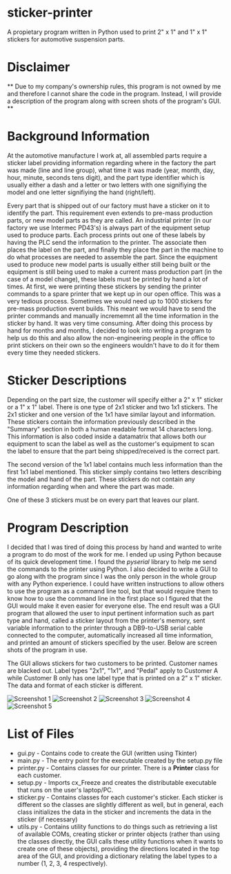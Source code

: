 # sticker-printer
A propietary program written in Python used to print 2" x 1" and 1" x 1" stickers for automotive suspension parts.

# Disclaimer
** Due to my company's ownership rules, this program is not owned by me and therefore I cannot share the code in the program.  Instead, I will provide a description of the program along with screen shots of the program's GUI. **

# Background Information
At the automotive manufacture I work at, all assembled parts require a sticker label providing information regarding where in the factory the part was made (line and line group), what time it was made (year, month, day, hour, minute, seconds tens digit), and the part type identifier which is usually either a dash and a letter or two letters with one signifiying the model and one letter signifiying the hand (right/left).

Every part that is shipped out of our factory must have a sticker on it to identify the part.  This requirement even extends to pre-mass production parts, or new model parts as they are called.  An industrial printer (in our factory we use Intermec PD43's) is always part of the equipment setup used to produce parts.  Each process prints out one of these labels by having the PLC send the information to the printer.  The associate then places the label on the part, and finally they place the part in the machine to do what processes are needed to assemble the part.  Since the equipment used to produce new model parts is usually either still being built or the equipment is still being used to make a current mass production part (in the case of a model change), these labels must be printed by hand a lot of times.  At first, we were printing these stickers by sending the printer commands to a spare printer that we kept up in our open office.  This was a very tedious process.  Sometimes we would need up to 1000 stickers for pre-mass production event builds.  This meant we would have to send the printer commands and manually incrememnt all the time information in the sticker by hand.  It was very time consuming.  After doing this process by hand for months and months, I decided to look into writing a program to help us do this and also allow the non-engineering people in the office to print stickers on their own so the engineers wouldn't have to do it for them every time they needed stickers.  

# Sticker Descriptions
Depending on the part size, the customer will specify either a 2" x 1" sticker or a 1" x 1" label.  There is one type of 2x1 sticker and two 1x1 stickers.  The 2x1 sticker and one version of the 1x1 have similar layout and information.  These stickers contain the information previously described in the "Summary" section in both a human readable format 14 characters long.  This information is also coded inside a datamatrix that allows both our equipment to scan the label as well as the customer's equipment to scan the label to ensure that the part being shipped/received is the correct part.

The second version of the 1x1 label contains much less information than the first 1x1 label mentioned.  This sticker simply contains two letters describing the model and hand of the part.  These stickers do not contain any information regarding when and where the part was made.

One of these 3 stickers must be on every part that leaves our plant.

# Program Description
I decided that I was tired of doing this process by hand and wanted to write a program to do most of the work for me.  I ended up using Python because of its quick development time.  I found the *pyserial* library to help me send the commands to the printer using Python.  I also decided to write a GUI to go along with the program since I was the only person in the whole group with any Python experience.  I could have written instructions to allow others to use the program as a command line tool, but that would require them to know how to use the command line in the first place so I figured that the GUI would make it even easier for everyone else.  The end result was a GUI program that allowed the user to input pertinent information such as part type and hand, called a sticker layout from the printer's memory, sent variable information to the printer through a DB9-to-USB serial cable connected to the computer, automatically increased all time information, and printed an amount of stickers specified by the user.  Below are screen shots of the program in use.

The GUI allows stickers for two customers to be printed.  Customer names are blacked out.  Label types "2x1", "1x1", and "Pedal" apply to Customer A while Customer B only has one label type that is printed on a 2" x 1" sticker.  The data and format of each sticker is different.

![Screenshot 1](https://github.com/moge233/sticker-printer/blob/master/screenshots/screenshot1.PNG)
![Screenshot 2](https://github.com/moge233/sticker-printer/blob/master/screenshots/screenshot2.PNG)
![Screenshot 3](https://github.com/moge233/sticker-printer/blob/master/screenshots/screenshot3.PNG)
![Screenshot 4](https://github.com/moge233/sticker-printer/blob/master/screenshots/screenshot4.PNG)
![Screenshot 5](https://github.com/moge233/sticker-printer/blob/master/screenshots/screenshot5.PNG)

# List of Files
* gui.py - Contains code to create the GUI (written using Tkinter)
* main.py - The entry point for the executable created by the setup.py file
* printer.py - Contains classes for our printer.  There is a __Printer__ class for each customer.  
* setup.py - Imports cx_Freeze and creates the distributable executable that runs on the user's laptop/PC.
* sticker.py - Contains classes for each customer's sticker.  Each sticker is different so the classes are slightly different as well, but in general, each class initializes the data in the sticker and increments the data in the sticker (if necessary)
* utils.py - Contains utility functions to do things such as retrieving a list of available COMs, creating sticker or printer objects (rather than using the classes directly, the GUI calls these utility functions when it wants to create one of these objects), providing the directions located in the top area of the GUI, and providing a dictionary relating the label types to a number (1, 2, 3, 4 respectively).
